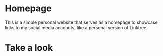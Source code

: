 # Homepage 

This is a simple personal website that serves as a homepage to showcase links to my social media accounts, like a personal version of Linktree.

# Take a look
